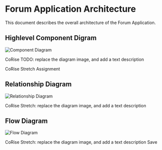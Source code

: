 # Forum Application Architecture

This document describes the overall architecture of the Forum Application. 

## Highlevel Component Digram

![Component Diagram](![image](https://github.com/seaniori21/Auto-Mate-Fork/assets/74208155/c72f9ce4-765e-4bde-a5cc-dd92eb890e74)
)

CoRise TODO: replace the diagram image, and add a text description

CoRise Stretch Assignment

## Relationship Diagram

![Relationship Diagram](relationship_diagram)

CoRise Stretch: replace the diagram image, and add a text description

## Flow Diagram

![Flow Diagram](flow_diagram)

CoRise Stretch: replace the diagram image, and add a text description
 Save

